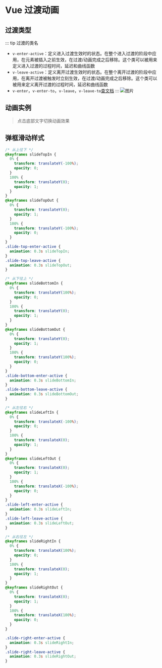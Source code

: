 # Vue 过渡动画

## 过渡类型

::: tip 过渡的类名

- `v-enter-active`：定义进入过渡生效时的状态。在整个进入过渡的阶段中应用，在元素被插入之前生效，在过渡/动画完成之后移除。这个类可以被用来定义进入过渡的过程时间，延迟和曲线函数
- `v-leave-active`：定义离开过渡生效时的状态。在整个离开过渡的阶段中应用，在离开过渡被触发时立刻生效，在过渡/动画完成之后移除。这个类可以被用来定义离开过渡的过程时间，延迟和曲线函数
- `v-enter`，`v-enter-to`，`v-leave`，`v-leave-to`[查文档](https://cn.vuejs.org/v2/guide/transitions.html#%E8%BF%87%E6%B8%A1%E7%9A%84%E7%B1%BB%E5%90%8D)
  :::
  ![图片](/img/transition.png)

## 动画实例

> 点击底部文字切换动画效果

<template>
  <div class="transition-warp">
    <div class="transition-box">
      <div class="type-box">
        <transition name="fade">
          <div class="type" v-if="show1">fade</div>
        </transition>
        <div class="txt" @click="show1 = !show1">fade</div>
      </div>
      <div class="type-box">
        <transition name="fold">
          <div class="type" v-if="show2">fold</div>
        </transition>
        <div class="txt" @click="show2 = !show2">fold</div>
      </div>
      <div class="type-box">
        <transition name="scale">
          <div class="type" v-if="show3">scale</div>
        </transition>
        <div class="txt" @click="show3 = !show3">scal</div>
      </div>
      <div class="type-box">
        <transition name="spin">
          <div class="type" v-if="show4">spin</div>
        </transition>
        <div class="txt" @click="show4 = !show4">spin</div>
      </div>
      <div class="type-box">
        <transition name="flipX">
          <div class="type" v-if="show5">flipX</div>
        </transition>
        <div class="txt" @click="show5 = !show5">flipX</div>
      </div>
      <div class="type-box">
        <transition name="pop">
          <div class="type" v-if="show6">pop</div>
        </transition>
        <div class="txt" @click="show6 = !show6">pop</div>
      </div>
    </div>
  </div>
</template>

<script>
export default {
  data() {
    return {
      show1: true,
      show2: true,
      show3: true,
      show4: true,
      show5: true,
      show6: true
    };
  }
};
</script>

## 弹框滑动样式

```css
/* 从上往下 */
@keyframes slideTopIn {
  0% {
    transform: translateY(-100%);
    opacity: 0;
  }
  100% {
    transform: translateY(0);
    opacity: 1;
  }
}
@keyframes slideTopOut {
  0% {
    transform: translateY(0);
    opacity: 1;
  }
  100% {
    transform: translateY(-100%);
    opacity: 0;
  }
}
.slide-top-enter-active {
  animation: 0.3s slideTopIn;
}
.slide-top-leave-active {
  animation: 0.3s slideTopOut;
}

/* 从下往上 */
@keyframes slideBottomIn {
  0% {
    transform: translateY(100%);
    opacity: 0;
  }
  100% {
    transform: translateY(0);
    opacity: 1;
  }
}
@keyframes slideBottomOut {
  0% {
    transform: translateY(0);
    opacity: 1;
  }
  100% {
    transform: translateY(100%);
    opacity: 0;
  }
}
.slide-bottom-enter-active {
  animation: 0.3s slideBottomIn;
}
.slide-bottom-leave-active {
  animation: 0.3s slideBottomOut;
}

/* 从左往右 */
@keyframes slideLeftIn {
  0% {
    transform: translateX(-100%);
    opacity: 0;
  }
  100% {
    transform: translateX(0);
    opacity: 1;
  }
}
@keyframes slideLeftOut {
  0% {
    transform: translateX(0);
    opacity: 1;
  }
  100% {
    transform: translateX(-100%);
    opacity: 0;
  }
}
.slide-left-enter-active {
  animation: 0.3s slideLeftIn;
}
.slide-left-leave-active {
  animation: 0.3s slideLeftOut;
}

/* 从右往左 */
@keyframes slideRightIn {
  0% {
    transform: translateX(100%);
    opacity: 0;
  }
  100% {
    transform: translateX(0);
    opacity: 1;
  }
}
@keyframes slideRightOut {
  0% {
    transform: translateX(0);
    opacity: 1;
  }
  100% {
    transform: translateX(100%);
    opacity: 0;
  }
}

.slide-right-enter-active {
  animation: 0.3s slideRightIn;
}
.slide-right-leave-active {
  animation: 0.3s slideRightOut;
}
```

<style scoped>
.transition-box {
  display: flex;
  justify-content: space-between;;
  align-items: center;
  flex-wrap: wrap;
}
.transition-box .type-box {
  width: 155px;
  height: 165px;
  display: inline-block;
  vertical-align: middle;
  line-height: 25px;
  border: 1px solid #e2e2e2;
  font-size: 14px;
  text-align: center;
  color: #666;
  position: relative;
  margin-bottom:10px;
  
}
.transition-box .type {
  width: 120px;
  height: 120px;
  line-height: 120px;
  margin: 15px auto 0;
  text-align: center;
  background-color: #009688;
  cursor: pointer;
  color: #fff;
}
.transition-box .txt {
  width: 100%;
  position: absolute;
  left: 50%;
  transform: translateX(-50%);
  bottom: 0;
  cursor: pointer;
}
</style>
<style>
@keyframes fadeIn {
  0% {
    opacity: 0;
  }
  100% {
    opacity: 1;
  }
}
@keyframes fadeOut {
  0% {
    opacity: 1;
  }
  100% {
    opacity: 0;
  }
}
@keyframes popIn {
  0% {
    transform: scale3d(0, 0, 0);
    opacity: 0;
  }
  20% {
    opacity: 1;
  }
  40% {
    animation-timing-function: cubic-bezier(0.47, 0, 0.745, 0.715);
    transform: scale3d(1.08, 1.08, 1.08);
  }
  60% {
    animation-timing-function: cubic-bezier(0.42, 0, 0.58, 1);
    transform: scale3d(1, 1, 1);
  }
  80% {
    animation-timing-function: cubic-bezier(0.42, 0, 0.58, 1);
    transform: scale3d(1.03, 1.03, 1.03);
  }
  100% {
    animation-timing-function: cubic-bezier(0.25, 0.46, 0.45, 0.94);
    transform: scale3d(1, 1, 1);
  }
}
@keyframes popOut {
  0% {
    animation-timing-function: cubic-bezier(0.25, 0.46, 0.45, 0.94);
    transform: scale3d(1, 1, 1);
  }
  60% {
    animation-timing-function: cubic-bezier(0.42, 0, 0.58, 1);
    transform: scale3d(1.08, 1.08, 1.08);
  }
  80% {
    opacity: 1;
    animation-timing-function: cubic-bezier(0.42, 0, 0.58, 1);
  }
  100% {
    opacity: 0;
    animation-timing-function: cubic-bezier(0.47, 0, 0.745, 0.715);
    transform: scale3d(0.3, 0.3, 0.3);
  }
}
@keyframes flipInX {
  0% {
    opacity: 0;
    transform: perspective(400px) rotateX(90deg) scale3d(1.2, 1.2, 1.2);
  }
  50% {
    opacity: 1;
    animation-timing-function: cubic-bezier(0.455, 0.03, 0.515, 0.955);
    transform: perspective(400px) rotateX(-20deg) scale3d(1, 1, 1);
  }
  100% {
    transform: perspective(400px) rotateX(0deg) scale3d(1, 1, 1);
  }
}
@keyframes flipOutX {
  0% {
    transform: perspective(400px) rotateX(0deg) scale3d(1, 1, 1);
  }
  60% {
    opacity: 1;
    animation-timing-function: cubic-bezier(0.455, 0.03, 0.515, 0.955);
    transform: perspective(400px) rotateX(-30deg) scale3d(1, 1, 1);
  }
  100% {
    opacity: 0;
    transform: perspective(400px) rotateX(90deg) scale3d(1.2, 1.2, 1.2);
  }
}
@keyframes spinIn {
  0% {
    opacity: 0;
    animation-timing-function: cubic-bezier(0.23, 1, 0.32, 1);
    transform: rotateZ(0deg) scale3d(0, 0, 0);
    transform-origin: center center;
  }
  50% {
    opacity: 1;
  }
  70% {
    transform: rotateZ(380deg) scale3d(1, 1, 1);
    transform-origin: center center;
  }
  100% {
    transform: rotateZ(360deg) scale3d(1, 1, 1);
    transform-origin: center center;
  }
}
@keyframes spinOut {
  0% {
    animation-timing-function: cubic-bezier(0.23, 1, 0.32, 1);
    transform: rotateZ(0deg) scale3d(1, 1, 1);
    transform-origin: center center;
  }
  20% {
    opacity: 1;
    animation-timing-function: cubic-bezier(0.165, 0.84, 0.44, 1);
    transform: rotateZ(-20deg) scale3d(1, 1, 1);
    transform-origin: center center;
  }
  30% {
    opacity: 1;
  }
  100% {
    opacity: 0;
    animation-timing-function: cubic-bezier(0.47, 0, 0.745, 0.715);
    transform: rotateZ(360deg) scale3d(0, 0, 0);
    transform-origin: center center;
  }
}
@keyframes fold {
  0% {
    animation-timing-function: cubic-bezier(0.25, 0.46, 0.45, 0.94);
    transform: scale3d(1, 1, 1);
  }
  30% {
    animation-timing-function: cubic-bezier(0.455, 0.03, 0.515, 0.955);
    transform: scale3d(1, 0.4, 1);
  }
  60% {
    opacity: 1;
    animation-timing-function: cubic-bezier(0.455, 0.03, 0.515, 0.955);
    transform: scale3d(0.4, 0.4, 1);
  }
  100% {
    opacity: 0;
    animation-timing-function: cubic-bezier(0.55, 0.085, 0.68, 0.53);
    transform: scale3d(0.2, 0.2, 0.2);
  }
}
@keyframes unfold {
  0% {
    opacity: 0;
    animation-timing-function: cubic-bezier(0.25, 0.46, 0.45, 0.94);
    transform: scale3d(0, 0, 0);
  }
  30% {
    opacity: 1;
    animation-timing-function: cubic-bezier(0.455, 0.03, 0.515, 0.955);
    transform: scale3d(0.4, 0.4, 1);
  }
  60% {
    animation-timing-function: cubic-bezier(0.455, 0.03, 0.515, 0.955);
    transform: scale3d(0.4, 1, 1);
  }
  100% {
    animation-timing-function: cubic-bezier(0.55, 0.085, 0.68, 0.53);
    transform: scale3d(1, 1, 1);
  }
}
@keyframes scaleIn {
  0% {
    transform: translate3d(0, 0, 0) scale(1.2);
    opacity: 0;
  }
  100% {
    transform: translate3d(0, 0, 0) scale(1);
    opacity: 1;
  }
}
@keyframes scaleOut {
  0% {
    transform: translate3d(0, 0, 0) scale(1);
    opacity: 1;
  }
  100% {
    transform: translate3d(0, 0, 0) scale(0.8);
    opacity: 0;
  }
}
@keyframes slideTopIn {
  0% {
    transform: translateY(-100%);
    opacity: 0;
  }
  100% {
    transform: translateY(0);
    opacity: 1;
  }
}
@keyframes slideTopOut {
  0% {
    transform: translateY(0);
    opacity: 1;
  }
  100% {
    transform: translateY(-100%);
    opacity: 0;
  }
}
@keyframes slideBottomIn {
  0% {
    transform: translateY(100%);
    opacity: 0;
  }
  100% {
    transform: translateY(0);
    opacity: 1;
  }
}
@keyframes slideBottomOut {
  0% {
    transform: translateY(0);
    opacity: 1;
  }
  100% {
    transform: translateY(100%);
    opacity: 0;
  }
}
@keyframes slideLeftIn {
  0% {
    transform: translateX(-100%);
    opacity: 0;
  }
  100% {
    transform: translateX(0);
    opacity: 1;
  }
}
@keyframes slideLeftOut {
  0% {
    transform: translateX(0);
    opacity: 1;
  }
  100% {
    transform: translateX(-100%);
    opacity: 0;
  }
}
@keyframes slideRightIn {
  0% {
    transform: translateX(100%);
    opacity: 0;
  }
  100% {
    transform: translateX(0);
    opacity: 1;
  }
}
@keyframes slideRightOut {
  0% {
    transform: translateX(0);
    opacity: 1;
  }
  100% {
    transform: translateX(100%);
    opacity: 0;
  }
}
.fade-enter-active {
  animation: 0.3s fadeIn;
}
.fade-leave-active {
  animation: 0.3s fadeOut;
}
.pop-enter-active {
  animation: 0.4s popIn;
}
.pop-leave-active {
  animation: 0.4s popOut;
}
.flipX-enter-active {
  animation: 0.4s flipInX;
}
.flipX-leave-active {
  animation: 0.4s flipOutX;
}
.spin-enter-active {
  animation: 0.4s spinIn;
}
.spin-leave-active {
  animation: 0.4s spinOut;
}
.fold-enter-active {
  animation: 0.4s unfold;
}
.fold-leave-active {
  animation: 0.4s fold;
}
.scale-enter-active {
  animation: 0.3s scaleIn;
}
.scale-leave-active {
  animation: 0.3s scaleOut;
}
</style>
